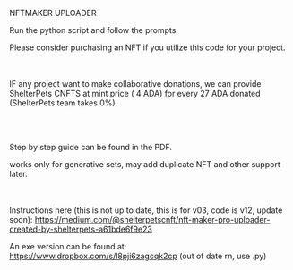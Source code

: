 NFTMAKER UPLOADER

Run the python script and follow the prompts. 


Please consider purchasing an NFT if you utilize this code for your project. 

<br><br>
IF any project want to make collaborative donations, we can provide ShelterPets CNFTS at mint price ( 4 ADA) for every 27 ADA donated (ShelterPets team takes 0%).


<br><br>


Step by step guide can be found in the PDF.

works only for generative sets, may add duplicate NFT and other support later.


<br><br>
Instructions here (this is not up to date, this is for v03, code is v12, update soon):
https://medium.com/@shelterpetscnft/nft-maker-pro-uploader-created-by-shelterpets-a61bde6f9e23

An exe version can be found at: https://www.dropbox.com/s/l8pji6zagcqk2cp (out of date rn, use .py)

